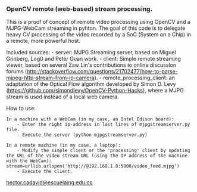 
### OpenCV remote (web-based) stream processing.

This is a proof of concept of remote video processing using OpenCV and a MJPG-WebCam streaming in pyhton. The goal of this code is to delegate heavy CV processing of the video recorded by a SoC (System on a Chip) in a remote, more powerful host.

Included sources:
	- server: MJPG Streaming server, based on Miguel Grinberg, Log0 and Peter Guan work.
	- client: Simple remote streaming viewer, based on several Zaw Lin's contributions to online discussion forums (http://stackoverflow.com/questions/21702477/how-to-parse-mjpeg-http-stream-from-ip-camera).
	- remote_processing_client: an adaptation of the Optical Flow algorithm developed by Simon D. Levy (https://github.com/simondlevy/OpenCV-Python-Hacks), where a MJPG stream is used instead of a local web camera.
	
How to use:

	In a machine with a WebCam (in my case, an Intel Edison board):
		- Enter the right ip-address in last lines of mjpgstreamserver.py file.
		- Execute the server (python mjpgstreamserver.py)
	
	In a remote machine (in my case, a laptop):
		- Modify the simple client or the 'processing' client by updating the URL of the video stream URL (using the IP address of the machine with the WebCam):   stream=urllib.urlopen('http://@192.168.1.8:5000/video_feed.mjpg')
		- Execute the client.
	
	

hector.cadavid@escuelaing.edu.co
